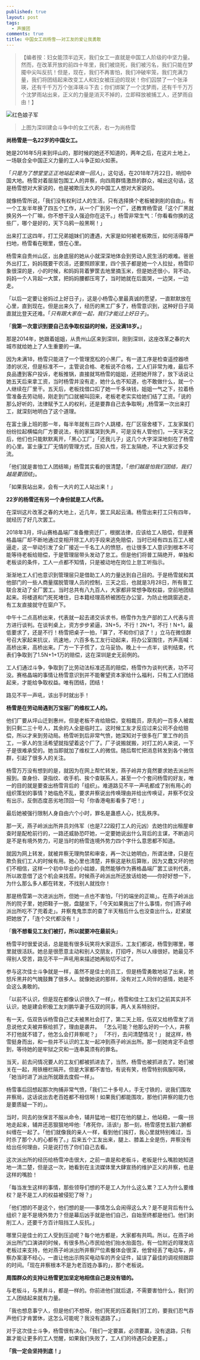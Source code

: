 ```yaml
---
published: true
layout: post
tags:
  - 声援团
comments: true
title: 中国女工尚杨雪——对工友的爱让我勇敢
---
```


>【编者按：妇女能顶半边天，我们女工一直就是中国工人阶级的中坚力量。然而，在改革开放的前四十年里，我们被烧死，我们被污名，我们只能在梦魇中尖叫反抗！但是，现在，我们不再害怕，我们冲破牢笼，我们充满力量，我们将团结起来改变工人和妇女被压迫的现状！你们囚禁了一个张泽瑛，还有千千万万个张泽瑛斗下去；你们绑架了一个沈梦雨，还有千千万万个沈梦雨站出来，正义的力量是消灭不掉的，立即释放被捕工人，还梦雨自由！】

 ![红色娘子军][1]
>上图为深圳建会斗争中的女工代表，右一为尚杨雪

**尚杨雪是一名22岁的中国女工。**

她是2016年5月来到坪山的，那时候的她还不知道的，两年之后，在这片土地上，一场联合全中国正义力量的工人斗争正如火如荼。

「*只是为了想堂堂正正地站起来做一回人*」，这句话，在2018年7月22日，响彻中国大地。杨雪对着层层包围工人的井察，向四周群情激昂的群众，喊出这句话，这是杨雪想对大家说的，也是被欺压太久的中国工人想对大家说的。

就像杨雪所说，「我们没有权利过人的生活，只有选择换个老板被剥削的自由」。有一个工友半年换了四五个工作，从一个厂到另一个厂，还教育杨雪说「这个厂黑就换另外一个厂嘛，你不想干没人强迫你在这干。」杨雪非常生气：「你看看你换的这些厂，哪个是好的，天下乌鸦一般黑啊！」

出来打工这四年，打工兄弟姐妹们的遭遇，大家是如何被老板欺压，如何活得尊严扫地，杨雪看在眼里，恨在心里。

杨雪来自贵州山区，出身底层的她从小就深深地体会到劳动人民生活的艰难。爸爸外出打工，妈妈既要干农活，还要照顾家里，四个孩子都是她一个人拉扯，杨雪印象很深的是，小的时候，和妈妈背着箩筐去地里摘玉米，但是她还很小，背不动，妈妈一个人背起一大筐，把妈妈腰都压弯了，当时她就在后面哭，一边哭，一边走。

「以后一定要让爸妈过上好日子」，这是小杨雪心里最真诚的愿望，一直默默放在心里，直到现在。但是出来久了，经历的黑工厂多了，杨雪意识到，这种好日子简直就比登天还难。「*只有跟大家在一起，我们才能过上好日子*」。

「**我第一次意识到要自己去争取权益的时候，还没满18岁。**」

那是2014年，她跟着姐姐，从贵州山区来到深圳，刚到深圳，这座改革之春的大城市就给她上了人生重要的一课。

因为未满18，杨雪只能进了一个管理宽松的小黑厂。有一道工序是检查遥控器喷漆的状况，但是标准不一，主管说合格、老板说不合格，工人们非常为难，最后不良品遭到客户投诉，老板推锅，直接就骂杨雪的姐姐，还把她开除了，放下话说让她五天后来拿工资，当时杨雪并没有走，她什么也不知道，也不敢做什么，就一个人继续在厂里干。五天后，老板找借口扣了她一千多块钱，姐姐一气之下，拉着杨雪准备去劳动局，刚走到门口就被叫回来，老板老老实实给她们结了工资。「说的那么好听的，法律赋予工人的权利，还是要靠自己去争取啊」,杨雪第一次出来打工，就深刻地明白了这个道理。

在富士康上班的那一年，每半年就有三四个人跳楼，在厂区宿舍楼下，工友家属们纷纷拉起横幅向厂方要说法，有的家属哭到失声，可是没有人管他们，一天半天之后，他们也只能默默离开，「黑心工厂」「还我儿子」这几个大字深深地刻在了杨雪的心里。富士康工厂无情的管理方式，压抑人性，将工友隔绝，不让大家过多交流。

「他们就是害怕工人团结嘛」杨雪其实看的很清楚，「*他们越是怕我们团结，我们越是要团结*」。

「如果我站出来，会有一大片的工人站出来！」

**22岁的杨雪还有另一个身份就是工人代表。**

在深圳这片改革之春的大地上，近几年，罢工风起云涌。杨雪出来打工只有四年，就经历了好几次罢工。

2018年3月，坪山赛格晶端厂准备撤资迁厂，根据法律，应该给工人赔偿，但是赛格晶端厂却不断地通过变相开除工人的手段来逃免赔偿，当时已经有四五百工人被逼走，这一举动引发了全厂接近一千名工人的愤怒，也让很多工人意识到根本不可能等待老板给赔偿，于是管理层带头发动了怠工。但是他们将普工隔绝开，单独和老板谈的条件，工人一点都不知情，只是被动地在岗位上怠工听指示。

渐渐地工人们也意识到管理层只是借助工人的力量达到自己目的。于是杨雪就和其他部门的一些人商量摆脱管理人员的控制，三天之后，也就是3月28日，所有普工联合发动了全厂罢工。当时总共有八九百人，大家都非常想争取权益，空前地团结起来。将楼道和门死死堵住，日本籍经理高桥被困在办公室，为防止他跳窗逃走，有工友直接就守在窗户下。

中午十二点高桥出来，代表就一起去递交诉求书，杨雪作为生产部的工人代表与资方进行谈判。在谈判桌上，资方步步紧逼，3N+5，不行！2N+1，不行！N+1，最低要求了，还是不行！杨雪把桌子一拍，「算了，不和你们谈了！」立马在微信群号召大家起来抗议，讯速地，六百多名工友行动起来，将办公室围住，齐声高喊：高桥出来，高桥出来。厂方一下子慌了，立马妥协。晚上十一点半，谈判结束，代表们争取到了1.5N+1+1万的赔偿，这在深圳是史无前例的。

工人们通过斗争，争取到了比劳动法标准还高的赔偿，杨雪作为谈判代表，功不可没。赛格晶端的事情让杨雪意识到并不能奢望资本家给什么福利，只有工人们团结起来，才能给争取权益。唯有团结，团结！

路见不平一声吼，该出手时就出手！

**杨雪是在劳动局遇到万宝丽厂的维权工人的。**

他们厂要从坪山迁到惠州，但是老板不肯给赔偿，变相裁员，原先的一百多人被裁到只剩二三十号人，其余的人全是临时工。这时候工友才反应过来公司不会给赔偿，所以才来到劳动局。杨雪听到后非常气愤，她深知对于很多在厂里工作的员工，一家人的生活希望就指望着这个厂了。厂子说搬就搬，对打工的人来说，一下子是很难承受的。她当即就加了维权工人的微信。随后帮忙把消息转发到各个微信群，引起了很多人的关注。

杨雪万万没有想到的是，就因为在网上帮忙转发，燕子岭井方竟然要求她去派出所报到。查身份、录指纹、收手机、挨个查联系人，甚至一个个套问杨雪的好友，唯一的目的就是要查出杨雪背后的「组织」。难道路见不平一声吼都成了别有用心的组织策划的事情？她临危不乱，要求井察说出传唤理由并给出传唤证，井察不仅没有出示，反倒态度恶劣地顶回一句「你香港电影看多了吧！」

最后她被强行限制人身自由六个小时，罪名是蛊惑人心，扰乱秩序。

那一天，燕子岭派出所井员刘伟军（也是7.22殴打工人的元凶）去她住的出租屋审查时是配枪前行的，一路还威胁恐吓她，一定要她说出什么背后的主谋，不断追问是不是有境外势力，可是当时的杨雪连境外势力四个字什么意思都不知道。

就因为网上转发，就被井察无理拘禁和审查，再一次让她明白，所谓法律，只是在欺负我们工人的时候有用。她心里也清楚，井察这是秋后算账，因为又蠢又坏的他们不相信，这样一个初中毕业的小姑娘，竟然能够作为赛格晶端厂罢工谈判代表，所以故意借了这个机会来找茬。时候燕子岭派出所还放话给她——你好好想一下，为什么那么多人都在转发，不找别人就找你！

那是杨雪第一次进派出所，但她一点也不害怕，「行的端坐的正嘛」。在燕子岭派出所的院子里，她把鞋子一脱，盘腿坐下，「今天如果我出了什么事情，你们燕子岭派出所吃不了兜着走」。井察鬼鬼祟祟的查了半天租后什么也没查出什么，赶紧就把她放了，「连个交代都没有！」

「**我不想看见工友们被打，所以就要冲在最前头**」

杨雪平时很爱说话，总是能有很多玩笑将大家逗乐，工友们都说，杨雪到哪里，哪里就很活跃。她总是很愿意主动和别人交朋友，打招呼，所以人缘很好。她最见不得别人受苦，路见不平一声吼用来描述她再贴切不过了。

参与这次佳士斗争就是一样，虽然不是佳士的员工，但是杨雪勇敢地站了出来，她怒斥黑井的气魄鼓舞了很多人。就像她说的那样，没有对工人同伴的感情，她是不会这么勇敢的。

「以前不认识，但是现在都像认识很久了一样」，杨雪和佳士工友们之前其实并不认识，她是建会积极工友刘鹏华妻子伍双的同事，两人关系特别好。

有一天，伍双告诉杨雪自己丈夫被黑社会打了，第二天上班，伍双又给杨雪发了消息说他丈夫被井察给抓了，理由是袭井。
「怎么可能？他那么好的一个人，井察不打他就不错了，他怎么会打井察呢？」
「不行，去问清楚情况！」
就这样，杨雪挺身而出，和一些并不认识的工友一起冲到燕子岭派出所。那一刻她肯定不会想到，等待她的是牢狱之灾和一连串莫须有的罪名。

当天，前去问情况要人的工友们都被抓进去了，当然，杨雪也被抓进去了。她们被关在一起，用铁栅栏隔开。但是大家都不害怕，有说有笑，杨雪特别佩服阿瑛，「她当时进了派出所就跟去度假一样」。

杨雪事后回想起那次拘捕非常气愤，「我们二十多号人，手无寸铁的，说我们围攻井察局，这话说出去老百姓都不相信啊！如果我们都能围攻，那他们井察的能力也是要质疑一下的」。

当时，同去的张保言不服从命令，辅井猛地一棍打在他的腿上，他站稳，一瘸一拐地走起来，辅井还恶狠狠地啐他:「疼死你，活该!」那一刻，杨雪感觉五脏六腑都纠缠在一起了。「他们就像我的亲人一样，看到他们挨打，我心里就特别难过，当时杀了那个人的心都有了。」后来五个工友出来，腿上、膝盖上全是伤，井察没有给出任何理由，只是说打伤了你们自己去看。

这次派出所的经历给杨雪冲击很大，之前一直是和老板斗，老板是什么嘴脸她知道地一清二楚，但是这一次，她看到在主流媒体里大肆宣扬的维护正义的井察，也是这样的嘴脸！

「每当发生这样的事情，那些领导们想的不是工人为什么这么累？工人为什么要维权？是不是工人的权益被侵犯了呀？」

「他们想的不是这个，他们想的是——事情怎么会闹得这么大？是不是背后有什么组织？是不是境外势力？但是幕后凶手就是他们自己，自始至终都是他们。他们剥削工人，还要千方百计阻挡工人反抗。」

哪里只是佳士的工人受到压迫呢？每个地方都是，大家都有共鸣。所以，在燕子岭派出所门口演讲的时候，有很多热心市民给他们抬水抬面包，有一位附近的理发店老板过来支持，他对燕子岭派出所井察尸位素餐体会很深，他曾经丢了电动车，井察办案漫不经心，一直让他出示购买电动车的齐全证件，延误了最佳的调视频跟踪的时间。「现在井察根本不是为老百姓办事的」，那个老板说。

**周围群众的支持让杨雪更加坚定地相信自己是没有错的。**

与老板斗，与黑井斗，都是一样的。你前进他们就后退，不需要害怕什么，我们的工人团结起来就有力量。

「我也想息事宁人，但是他们不想呀，他们死死的压着我们打工的，要我们忍气吞声他们才肯罢休，这怎么可能呢？我没有退路了。」

对于这次佳士斗争，杨雪很有决心。「我们一定要赢，必须要赢，没有退路，只有赢才能让更多的工人觉醒，如果我们失败了，工人们的待遇只会更差。」

**「我一定会坚持到底！」**

[1]:https://upload.cc/i1/2018/08/18/zeFmQh.png

